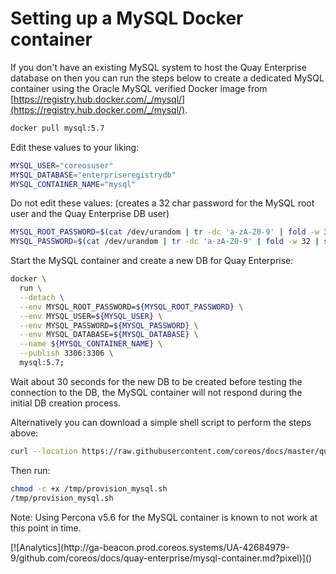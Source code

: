 # Setting up a MySQL Docker container

If you don't have an existing MySQL system to host the Quay Enterprise database on then you can run the steps below to create a dedicated MySQL container using the Oracle MySQL verified Docker image from [https://registry.hub.docker.com/_/mysql/](https://registry.hub.docker.com/_/mysql/).

```sh
docker pull mysql:5.7
```

Edit these values to your liking:

```sh
MYSQL_USER="coreosuser"
MYSQL_DATABASE="enterpriseregistrydb"
MYSQL_CONTAINER_NAME="mysql"
```
Do not edit these values:
(creates a 32 char password for the MySQL root user and the Quay Enterprise DB user)

```sh
MYSQL_ROOT_PASSWORD=$(cat /dev/urandom | tr -dc 'a-zA-Z0-9' | fold -w 32 | sed 1q)
MYSQL_PASSWORD=$(cat /dev/urandom | tr -dc 'a-zA-Z0-9' | fold -w 32 | sed 1q)
```

Start the MySQL container and create a new DB for Quay Enterprise:

```sh
docker \
  run \
  --detach \
  --env MYSQL_ROOT_PASSWORD=${MYSQL_ROOT_PASSWORD} \
  --env MYSQL_USER=${MYSQL_USER} \
  --env MYSQL_PASSWORD=${MYSQL_PASSWORD} \
  --env MYSQL_DATABASE=${MYSQL_DATABASE} \
  --name ${MYSQL_CONTAINER_NAME} \
  --publish 3306:3306 \
  mysql:5.7;
```

Wait about 30 seconds for the new DB to be created before testing the connection to the DB, the MySQL container will not respond during the initial DB creation process.


Alternatively you can download a simple shell script to perform the steps above:

```sh
curl --location https://raw.githubusercontent.com/coreos/docs/master/quay-enterprise/provision_mysql.sh -o /tmp/provision_mysql.sh -#
```
Then run:

```sh
chmod -c +x /tmp/provision_mysql.sh
/tmp/provision_mysql.sh
```

Note: Using Percona v5.6 for the MySQL container is known to not work at this point in time.

<!-- BEGIN ANALYTICS --> [![Analytics](http://ga-beacon.prod.coreos.systems/UA-42684979-9/github.com/coreos/docs/quay-enterprise/mysql-container.md?pixel)]() <!-- END ANALYTICS -->